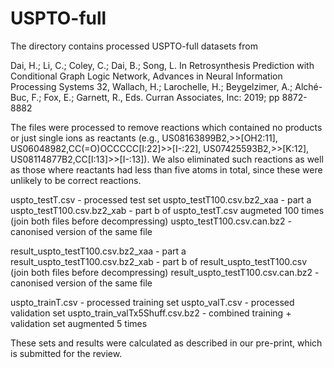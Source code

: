 # USPTO-full

The directory contains processed USPTO-full datasets from

Dai, H.; Li, C.; Coley, C.; Dai, B.; Song, L. In Retrosynthesis Prediction with Conditional Graph Logic Network, Advances in Neural Information Processing Systems 32, Wallach, H.; Larochelle, H.; Beygelzimer, A.; Alché-Buc, F.; Fox, E.; Garnett, R., Eds. Curran Associates, Inc: 2019; pp 8872-8882 

The files were processed to remove reactions which contained no products or just single ions as reactants (e.g., US08163899B2,>>[OH2:11], US06048982,CC(=O)OCCCCC[I:22]>>[I-:22], US07425593B2,>>[K:12], US08114877B2,CC[I:13]>>[I-:13]).
We also eliminated such reactions as well as those where reactants had less than five atoms in total, since these were unlikely to be correct reactions.

uspto_testT.csv - processed test set
uspto_testT100.csv.bz2_xaa - part a
uspto_testT100.csv.bz2_xab - part b of uspto_testT.csv augmeted 100 times  (join both files before decompressing)
uspto_testT100.csv.can.bz2 - canonised version of the same file

result_uspto_testT100.csv.bz2_xaa - part a
result_uspto_testT100.csv.bz2_xab - part b of result_uspto_testT100.csv (join both files before decompressing)
result_uspto_testT100.csv.can.bz2 - canonised version of the same file

uspto_trainT.csv - processed training set
uspto_valT.csv - processed validation set
uspto_train_valTx5Shuff.csv.bz2 - combined training + validation set augmented 5 times

These sets and results were calculated as described in our pre-print, which is submitted for the review.
